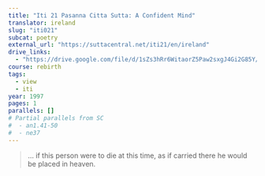```yaml
---
title: "Iti 21 Pasanna Citta Sutta: A Confident Mind"
translator: ireland
slug: "iti021"
subcat: poetry
external_url: "https://suttacentral.net/iti21/en/ireland"
drive_links:
  - "https://drive.google.com/file/d/1sZs3hRr6WitaorZ5Paw2sxgJ4Gi2G85Y/view?usp=drivesdk"
course: rebirth
tags:
  - view
  - iti
year: 1997
pages: 1
parallels: []
# Partial parallels from SC
#  - an1.41-50
#  - ne37
---
```


> ... if this person were to die at this time, as if carried there he would be placed in heaven.

<!---->
